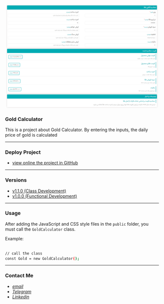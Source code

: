 ![](public/images/gold-galculator-screenshot.png)

### Gold Calculator

This is a project about Gold Calculator.
By entering the inputs, the daily price of gold is calculated

---

### Deploy Project

- [view online the project in GitHub](https://peymanath.github.io/gold-galculator/)

---

### Versions

- [v1.1.0 (Class Development)](https://github.com/peymanath/gold-galculator/releases/tag/v1.1.0)
- [v1.0.0 (Functional Development)](https://github.com/peymanath/gold-galculator/releases/tag/v1.0.0)

---
### Usage

After adding the JavaScript and CSS style files in the `public` folder, you must call the `GoldCalculator` class. 

Example:

```bash

// call the class
const Gold = new GoldCalculator();

```

---
### Contact Me

 * *[email](mailto:naderidefault@gmail.com)*
 * *[Telegram](https://t.me/peymanath)*
 * *[Linkedin](https://linkedin.com/in/peymanath)*
